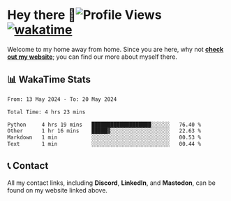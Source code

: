 # Hey there :wave:![Profile Views](https://komarev.com/ghpvc/?username=skifli) [![wakatime](https://wakatime.com/badge/user/b4317b02-0c6d-457b-82a4-a448b8a8d1df.svg)](https://wakatime.com/@b4317b02-0c6d-457b-82a4-a448b8a8d1df)

Welcome to my home away from home. Since you are here, why not [**check out my website**](https://skifli.github.io); you can find our more about myself there.

## 📊 WakaTime Stats

<!--START_SECTION:waka-->

```txt
From: 13 May 2024 - To: 20 May 2024

Total Time: 4 hrs 23 mins

Python     4 hrs 19 mins   ███████████████████░░░░░░   76.40 %
Other      1 hr 16 mins    █████▓░░░░░░░░░░░░░░░░░░░   22.63 %
Markdown   1 min           ░░░░░░░░░░░░░░░░░░░░░░░░░   00.53 %
Text       1 min           ░░░░░░░░░░░░░░░░░░░░░░░░░   00.44 %
```

<!--END_SECTION:waka-->

## 📞 Contact

All my contact links, including **Discord**, **LinkedIn**, and **Mastodon**, can be found on my website linked above.
